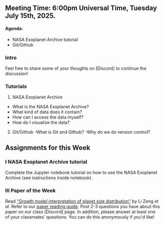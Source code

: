 ## Meeting Time: 6:00pm Universal Time, Tuesday July 15th, 2025.


#### Agenda:
* NASA Exoplanet Archive tutorial
* Git/Github

### Intro

Feel free to share some of your thoughts on [Discord] to continue the discussion!

### Tutorials
1. NASA Exoplanet Archive
  - What is the NASA Exoplanet Archive?
  - What kind of data does it contain?
  - How can I access the data myself?
  - How do I visualize the data?

2. Git/Github
  -What is Git and Github?
  -Why do we do version control?

## Assignments for this Week

### I NASA Exoplanet Archive tutorial
Complete the Jupyter notebook tutorial on how to use the NASA Exoplanet Archive (see instructions inside notebook).


### III Paper of the Week
Read ["Growth model interpretation of planet size distribution"](https://www.pnas.org/content/116/20/9723) by Li Zeng *et al*. Refer to our [paper reading guide](https://github.com/howardisaacson/Intro-to-Astro-2021/blob/master/Week1_Intro_unix_python/how_to_read_scientific_papers.md). Post 2-3 questions you have about this paper on our class [Discord] page. In addition, please answer at least one of your classmates' questions. You can do this anonymously if you'd like!
